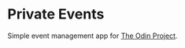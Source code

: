 # Private Events

Simple event management app for [The Odin Project](http://www.theodinproject.com/ruby-on-rails/associations).
